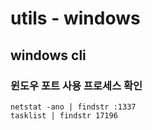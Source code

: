 # utils - windows

## windows cli

### 윈도우 포트 사용 프로세스 확인
```
netstat -ano | findstr :1337
tasklist | findstr 17196
```
